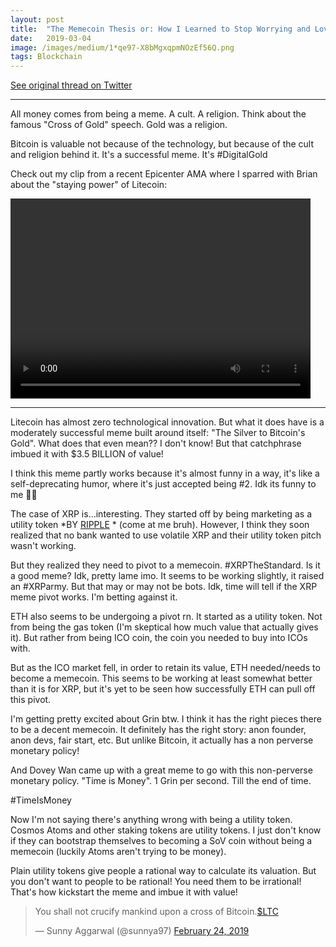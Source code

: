```yaml
---
layout:	post
title:	"The Memecoin Thesis or: How I Learned to Stop Worrying and Love Litecoin"
date:	2019-03-04
image: /images/medium/1*qe97-X8bMgxqpmNOzEf56Q.png
tags: Blockchain
---
```


[See original thread on Twitter](https://twitter.com/sunnya97/status/1104189251221184513)

---

All money comes from being a meme.  A cult.  A religion.  Think about the famous "Cross of Gold" speech.  Gold was a religion.

Bitcoin is valuable not because of the technology, but because of the cult and religion behind it.  It's a successful meme.  It's #DigitalGold

Check out my clip from a recent Epicenter AMA where I sparred with Brian about the "staying power" of Litecoin:

<video width="480" height="320" controls="controls">
  <source src="https://video.twimg.com/ext_tw_video/1087739204409278464/pu/vid/1280x720/_pkcKofH6XIiMPaW.mp4" type="video/mp4">
</video>


---


Litecoin has almost zero technological innovation. But what it does have is a moderately successful meme built around itself: "The Silver to Bitcoin's Gold".  What does that even mean??  I don't know!  But that catchphrase imbued it with $3.5 BILLION of value!

I think this meme partly works because it's almost funny in a way, it's like a self-deprecating humor, where it's just accepted being #2. Idk its funny to me 🤷‍♂️

The case of XRP is...interesting.  They started off by being marketing as a utility token *BY 
[RIPPLE](https://twitter.com/Ripple) * (come at me bruh).  However, I think they soon realized that no bank wanted to use volatile XRP and their utility token pitch wasn't working.

But they realized they need to pivot to a memecoin. #XRPTheStandard.  Is it a good meme?  Idk, pretty lame imo.  It seems to be working slightly, it raised an #XRParmy.  But that may or may not be bots.  Idk, time will tell if the XRP meme pivot works. I'm betting against it.

ETH also seems to be undergoing a pivot rn. It started as a utility token. Not from being the gas token (I'm skeptical how much value that actually gives it). But rather from being ICO coin, the coin you needed to buy into ICOs with.

But as the ICO market fell, in order to retain its value, ETH needed/needs to become a memecoin.  This seems to be working at least somewhat better than it is for XRP, but it's yet to be seen how successfully ETH can pull off this pivot.

I'm getting pretty excited about Grin btw.  I think it has the right pieces there to be a decent memecoin. It definitely has the right story: anon founder, anon devs, fair start, etc.  But unlike Bitcoin, it actually has a non perverse monetary policy!

And Dovey Wan came up with a great meme to go with this non-perverse monetary policy. "Time is Money".  1 Grin per second.  Till the end of time.

#TimeIsMoney

Now I'm not saying there's anything wrong with being a utility token. Cosmos Atoms and other staking tokens are utility tokens. I just don't know if they can bootstrap themselves to becoming a SoV coin without being a memecoin (luckily Atoms aren't trying to be money).

Plain utility tokens give people a rational way to calculate its valuation.  But you don't want to people to be rational!  You need them to be irrational!  That's how kickstart the meme and imbue it with value!


<blockquote class="twitter-tweet tw-align-center" data-theme="light"><p lang="en" dir="ltr">You shall not crucify mankind upon a cross of Bitcoin.<a href="https://twitter.com/search?q=%24LTC&amp;src=ctag&amp;ref_src=twsrc%5Etfw">$LTC</a></p>&mdash; Sunny Aggarwal (@sunnya97) <a href="https://twitter.com/sunnya97/status/1099753206576406528?ref_src=twsrc%5Etfw">February 24, 2019</a></blockquote> <script async src="https://platform.twitter.com/widgets.js" charset="utf-8"></script>